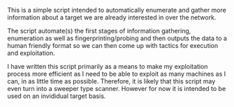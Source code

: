 This is a simple script intended to automatically enumerate and gather more information about a target
we are already interested in over the network.

The script automate(s) the first stages of information gathering, enumeration as well as fingerprinting/probing and then outputs the data 
to a human friendly format so we can then come up with tactics for execution and exploitation. 

I have written this script primarily as a means to make my exploitation process more efficient as I need to be able to exploit as many machines as I can, in as little time as possible. Therefore, it is likely that this script may even turn into a sweeper type scanner. However for now it is intended to be used on an invididual target basis. 
